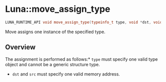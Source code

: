 # Luna::move_assign_type

```c++
LUNA_RUNTIME_API void move_assign_type(typeinfo_t type, void *dst, void *src)
```

Move assigns one instance of the specified type. 

## Overview
The assignment is performed as follows:* `type` must specify one valid type object and cannot be a generic structure type.

* `dst` and `src` must specify one valid memory address. 

